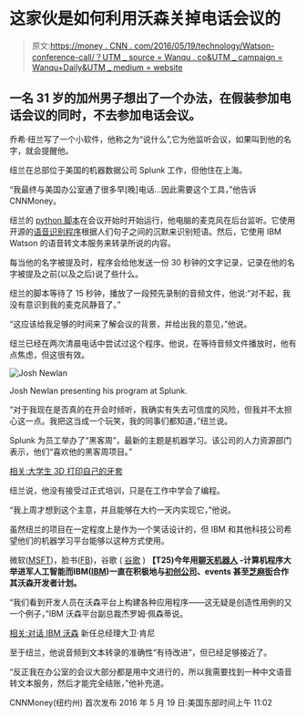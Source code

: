 # 这家伙是如何利用沃森关掉电话会议的

> 原文:[https://money . CNN . com/2016/05/19/technology/Watson-conference-call/？UTM _ source = Wanqu . co&UTM _ campaign = Wanqu+Daily&UTM _ medium = website](https://money.cnn.com/2016/05/19/technology/watson-conference-call/?utm_source=wanqu.co&utm_campaign=Wanqu+Daily&utm_medium=website)

## 一名 31 岁的加州男子想出了一个办法，在假装参加电话会议的同时，不去参加电话会议。

乔希·纽兰写了一个小软件，他称之为“说什么”,它为他监听会议，如果叫到他的名字，就会提醒他。

纽兰在总部位于美国的机器数据公司 Splunk 工作，但他住在上海。

“我最终与美国办公室通了很多早[晚]电话...因此需要这个工具，”他告诉 CNNMoney。

纽兰的 [python 脚本](https://github.com/joshnewlan/say_what)在会议开始时开始运行，他电脑的麦克风在后台监听。它使用开源的[语音识别程序](https://github.com/Uberi/speech_recognition)根据人们句子之间的沉默来识别短语。然后，它使用 IBM Watson 的语音转文本服务来转录所说的内容。

每当他的名字被提及时，程序会给他发送一份 30 秒钟的文字记录，记录在他的名字被提及之前(以及之后)说了些什么。

纽兰的脚本等待了 15 秒钟，播放了一段预先录制的音频文件，他说:“对不起，我没有意识到我的麦克风静音了。”

“这应该给我足够的时间来了解会议的背景，并给出我的意见，”他说。

纽兰已经在两次清晨电话中尝试过这个程序。他说，在等待音频文件播放时，他有点焦虑，但这很有效。

![Josh Newlan](../Images/6d430d0cef43686ded0c84a40054fb56.png)

Josh Newlan presenting his program at Splunk.



“对于我现在是否真的在开会时倾听，我确实有失去可信度的风险，但我并不太担心这一点。我把这当成一个玩笑，我的同事们都知道，”纽兰说。

Splunk 为员工举办了“黑客周”，最新的主题是机器学习。该公司的人力资源部门表示，他们“喜欢他的黑客周项目。”

[相关:大学生 3D 打印自己的牙套](http://money.cnn.com/2016/03/16/technology/homemade-invisalign/)

纽兰说，他没有接受过正式培训，只是在工作中学会了编程。

“我上周才想到这个主意，并且能够在大约一天内实现它，”他说。

虽然纽兰的项目在一定程度上是作为一个笑话设计的，但 IBM 和其他科技公司希望他们的机器学习平台能够以这种方式使用。

微软([MSFT](http://money.cnn.com/quote/quote.html?symb=MSFT&source=story_quote_link))，脸书([FB](http://money.cnn.com/quote/quote.html?symb=FB&source=story_quote_link))，谷歌 ( [谷歌](http://money.cnn.com/quote/quote.html?symb=GOOGL&source=story_quote_link) ) **【T25)今年用[聊天机器人](http://money.cnn.com/2016/03/25/technology/microsoft-sorry-tay/) -计算机程序大举进军人工智能而IBM([IBM](http://money.cnn.com/quote/quote.html?symb=IBM&source=story_quote_link))一直在积极地与[初创公司](http://money.cnn.com/2016/01/29/technology/watson-cool-apps/)、events 甚至[芝麻街](http://money.cnn.com/2016/04/27/technology/watson-sesame-street/)合作其沃森开发者计划。**

“我们看到开发人员在沃森平台上构建各种应用程序——这无疑是创造性用例的又一个例子，”IBM 沃森平台副总裁杰罗姆·佩森蒂说。

[相关:对话 IBM 沃森](http://money.cnn.com/2016/04/13/technology/watson-david-kenny/) 新任总经理大卫·肯尼

至于纽兰，他说音频到文本转录的准确性“有待改进”，但已经足够接近了。

“反正我在办公室的会议大部分都是用中文进行的，所以我需要找到一种中文语音转文本服务，然后才能完全结账，”他补充道。

CNNMoney(纽约州) 首次发布 2016 年 5 月 19 日:美国东部时间上午 11:02